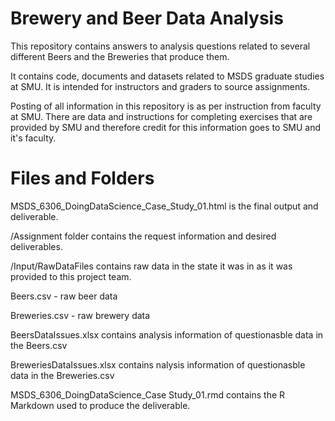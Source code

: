 # Brewery and Beer Data Analysis
This repository contains answers to analysis questions related to several different Beers and the Breweries that produce them.

It contains code, documents and datasets related to MSDS graduate studies at SMU. It is intended for instructors and graders to source  assignments.

Posting of all information in this repository is as per instruction from faculty at SMU. There are data and instructions for completing exercises that are provided by SMU and therefore credit for this information goes to SMU and it's faculty.

# Files and Folders  

MSDS_6306_DoingDataScience_Case_Study_01.html is the final output and deliverable.    

/Assignment folder contains the request information and desired deliverables.  

/Input/RawDataFiles contains raw data in the state it was in as it was provided to this project team.  

  Beers.csv  - raw beer data
  
  Breweries.csv  - raw brewery data

BeersDataIssues.xlsx contains analysis information of questionasble data in the Beers.csv  
  
BreweriesDataIssues.xlsx contains nalysis information of questionasble data in the Breweries.csv  

MSDS_6306_DoingDataScience_Case Study_01.rmd contains the R Markdown used to produce the deliverable.  
